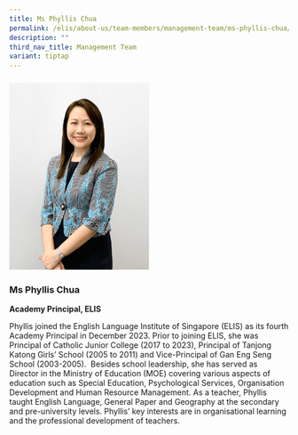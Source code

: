 ```yaml
---
title: Ms Phyllis Chua
permalink: /elis/about-us/team-members/management-team/ms-phyllis-chua/
description: ""
third_nav_title: Management Team
variant: tiptap
---
```

<h3></h3><h3></h3><div class="isomer-image-wrapper"><img style="width: 50%;" height="auto" width="100%" alt="" src="/images/Phyllis__1_.png"></div><h3><strong>Ms Phyllis Chua</strong></h3><p><strong>Academy Principal, ELIS</strong></p><p>Phyllis joined the English Language Institute of Singapore (ELIS) as its fourth Academy Principal in December 2023. Prior to joining ELIS, she was Principal of Catholic Junior College (2017 to 2023), Principal of Tanjong Katong Girls’ School (2005 to 2011) and Vice-Principal of Gan Eng Seng School (2003-2005).&nbsp; Besides school leadership, she has served as Director in the Ministry of Education (MOE) covering various aspects of education such as Special Education, Psychological Services, Organisation Development and Human Resource Management. As a teacher, Phyllis taught English Language, General Paper and Geography at the secondary and pre-university levels. Phyllis’ key interests are in organisational learning and the professional development of teachers.</p>